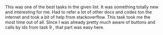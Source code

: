 This was one of the best tasks in the given list. It was something totally new and interesting for me.
Had to refer a lot of other docs and codes ton the internet and took a bit of help from stackoverflow. This task took me the most time out of all.
Since I was already pretty much aware of buttons and calls by ids from task 9 , that part was easy here.
